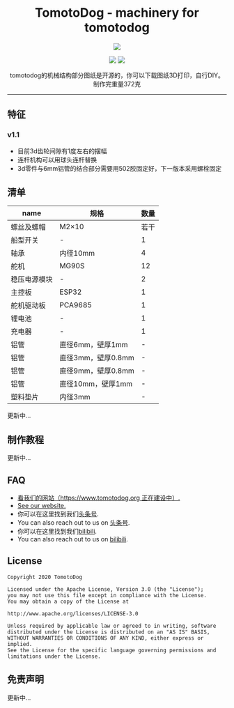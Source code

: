 <h1 align="center"> TomotoDog - machinery for tomotodog</h1>
<p align="center">
<a href=""><img src="https://img.shields.io/badge/version-1.0.0-blue.svg"></a>
</p>

<p align="center">
<img src="./screenshot/1.jpg">
<img src="./screenshot/2.jpg">
</p>


<p align="center">
tomotodog的机械结构部分图纸是开源的，你可以下载图纸3D打印，自行DIY。
制作完重量372克
</p>

---
## 特征
### v1.1
* 目前3d齿轮间隙有1度左右的摆幅
* 连杆机构可以用球头连杆替换
* 3d零件与6mm铝管的结合部分需要用502胶固定好，下一版本采用螺栓固定



## 清单
name | 规格 |  数量  
-|-|-
螺丝及螺帽 | M2×10 | 若干 |
船型开关 | - | 1 |
轴承 | 内径10mm | 4 |
舵机 | MG90S | 12 |
稳压电源模块 | - | 2 |
主控板 | ESP32 | 1 |
舵机驱动板 | PCA9685 | 1 |
锂电池 | - | 1 |
充电器 | - | 1 |
铝管 | 直径6mm，壁厚1mm | - |
铝管 | 直径3mm，壁厚0.8mm | - |
铝管 | 直径9mm，壁厚0.8mm | - |
铝管 | 直径10mm，壁厚1mm | - |
塑料垫片 | 内径3mm | - |

更新中...

## 制作教程
更新中...

## FAQ
* [看我们的网站（https://www.tomotodog.org 正在建设中）.](https://www.tomotodog.org/)
* [See our website.](https://www.tomotodog.org/)
* 你可以在这里找到我们[头条号](https://www.toutiao.com/c/user/99602268242/#mid=1602169065754631).
* You can also reach out to us on [头条号](https://www.toutiao.com/c/user/99602268242/#mid=1602169065754631).
* 你可以在这里找到我们[bilibili](https://www.bilibili.com/video/BV13K4y1t7ti).
* You can also reach out to us on [bilibili](https://www.bilibili.com/video/BV13K4y1t7ti).


## License
    Copyright 2020 TomotoDog

    Licensed under the Apache License, Version 3.0 (the "License");
    you may not use this file except in compliance with the License.
    You may obtain a copy of the License at

    http://www.apache.org/licenses/LICENSE-3.0

    Unless required by applicable law or agreed to in writing, software
    distributed under the License is distributed on an "AS IS" BASIS,
    WITHOUT WARRANTIES OR CONDITIONS OF ANY KIND, either express or implied.
    See the License for the specific language governing permissions and
    limitations under the License.
    
 ## 免责声明
 更新中...
 
